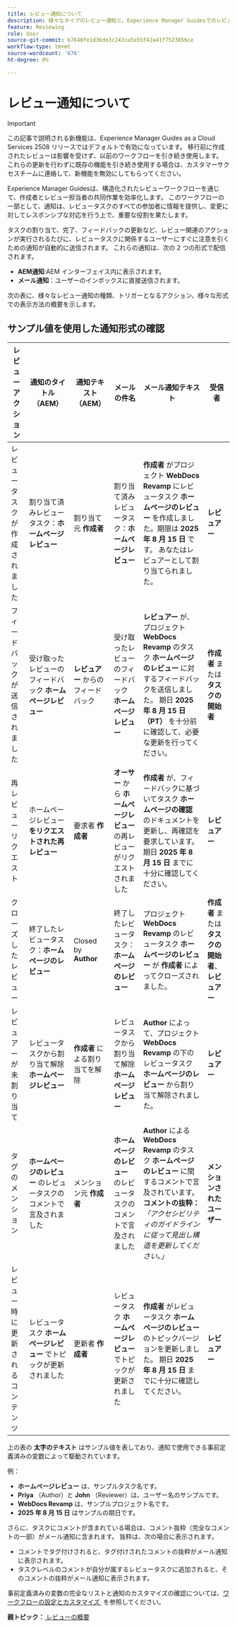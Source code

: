 ```yaml
---
title: レビュー通知について
description: 様々なタイプのレビュー通知と、Experience Manager Guidesでのレビューワークフローの様々なフェーズでトリガーする方法について説明します。
feature: Reviewing
role: User
source-git-commit: b7648fe1d36de3c243ca5a55f42a41f7523056ce
workflow-type: tm+mt
source-wordcount: '676'
ht-degree: 0%

---
```


# レビュー通知について

>[!IMPORTANT]
>
> この記事で説明される新機能は、Experience Manager Guides as a Cloud Services 2508 リリースではデフォルトで有効になっています。 移行前に作成されたレビューは影響を受けず、以前のワークフローを引き続き使用します。 これらの更新を行わずに既存の機能を引き続き使用する場合は、カスタマーサクセスチームに連絡して、新機能を無効にしてもらってください。

Experience Manager Guidesは、構造化されたレビューワークフローを通じて、作成者とレビュー担当者の共同作業を効率化します。 このワークフローの一部として、通知は、レビュータスクのすべての参加者に情報を提供し、変更に対してレスポンシブな対応を行う上で、重要な役割を果たします。

タスクの割り当て、完了、フィードバックの更新など、レビュー関連のアクションが実行されるたびに、レビュータスクに関係するユーザーにすぐに注意を引くための通知が自動的に送信されます。 これらの通知は、次の 2 つの形式で配信されます。

- **AEM通知**:AEM インターフェイス内に表示されます。
- **メール通知**：ユーザーのインボックスに直接送信されます。

次の表に、様々なレビュー通知の種類、トリガーとなるアクション、様々な形式での表示方法の概要を示します。


## サンプル値を使用した通知形式の確認

| **レビューアクション** | **通知のタイトル（AEM）** | **通知テキスト（AEM）** | **メールの件名** | **メール通知テキスト** | **受信者** |
|-----------------------------|--------------------------------------------------|-------------------------------------------------------------|--------------------------------------------------------|------------------------------------------------------------------------------------------------|-----------------------------|
| レビュータスクが作成されました | 割り当て済みレビュータスク：**ホームページレビュー** | 割り当て元 **作成者** | 割り当て済みレビュータスク：**ホームページレビュー** | **作成者** がプロジェクト **WebDocs Revamp** にレビュータスク **ホームページのレビュー** を作成しました。期限は **2025 年 8 月 15 日** です。 あなたはレビュアーとして割り当てられました。 | **レビュアー** |
| フィードバックが送信されました | 受け取ったレビューのフィードバック **ホームページレビュー** | **レビュアー** からのフィードバック | 受け取ったレビューのフィードバック **ホームページレビュー** | **レビュアー** が、プロジェクト **WebDocs Revamp** のタスク **ホームページのレビュー** に対するフィードバックを送信しました。 期日 **2025 年 8 月 15 日（PT）** を十分前に確認して、必要な更新を行ってください。 | **作成者** または **タスクの開始者** |
| 再レビューリクエスト | ホームページレビュー **をリクエストされた再レビュー** | 要求者 **作成者** | **オーサー** から **ホームページレビュー** の再レビューがリクエストされました | **作成者** が、フィードバックに基づいてタスク **ホームページの確認** のドキュメントを更新し、再確認を要求しています。 期日 **2025 年 8 月 15 日** までに十分に確認してください。 | **レビュアー** |
| クローズしたレビュー | 終了したレビュータスク：**ホームページのレビュー** | Closed by **Author** | 終了したレビュータスク：**ホームページのレビュー** | プロジェクト **WebDocs Revamp** のレビュータスク **ホームページのレビュー** が **作成者** によってクローズされました。 | **作成者** または **タスクの開始者**、**レビュアー** |
| レビュアーが未割り当て | レビュータスクから割り当て解除 **ホームページレビュー** | **作成者** による割り当てを解除 | レビュータスクから割り当て解除 **ホームページレビュー** | **Author** によって、プロジェクト **WebDocs Revamp** の下のレビュータスク **ホームページのレビュー** から割り当て解除されました。 | **レビュアー** |
| タグのメンション | **ホームページのレビュー** のレビュータスクのコメントで言及されました | メンション元 **作成者** | **ホームページのレビュー** のレビュータスクのコメントで言及されました | **Author** による **WebDocs Revamp** のタスク **ホームページのレビュー** に関するコメントで言及されています。 **コメントの抜粋：** *「アクセシビリティのガイドラインに従って見出し構造を更新してください。」* | **メンションされたユーザー** |
| レビュー時に更新されるコンテンツ | レビュータスク **ホームページレビュー** でトピックが更新されました | 更新者 **作成者** | レビュータスク **ホームページレビュー** でトピックが更新されました | **作成者** がレビュータスク **ホームページのレビュー** のトピックバージョンを更新しました。 期日 **2025 年 8 月 15 日** までに十分に確認してください。 | **レビュアー** |


上の表の **太字のテキスト** はサンプル値を表しており、通知で使用できる事前定義済みの変数によって駆動されています。


例：

- **ホームページレビュー** は、サンプルタスク名です。
- **Priya** （Author）と **John** （Reviewer）は、ユーザー名のサンプルです。
- **WebDocs Revamp** は、サンプルプロジェクト名です。
- **2025 年 8 月 15 日** はサンプルの期日です。

さらに、タスクにコメントが含まれている場合は、コメント抜粋（完全なコメントの一部）がメール通知に含まれます。 抜粋は、次の場合に表示されます。

- コメントでタグ付けされると、タグ付けされたコメントの抜粋がメール通知に表示されます。
- タスクレベルのコメントが自分が属するレビュータスクに追加されると、そのコメントの抜粋がメール通知に表示されます。

事前定義済みの変数の完全なリストと通知のカスタマイズの確認については、[&#x200B; ワークフローの設定とカスタマイズ &#x200B;](../cs-install-guide/customize-workflows.md#customize-email-and-aem-notification-templates) を参照してください。




**親トピック：**&#x200B;[&#x200B; レビューの概要 &#x200B;](review.md)
